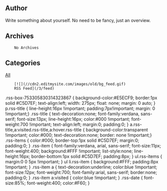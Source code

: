 Author
------

Write something about yourself. No need to be fancy, just an overview.

Archives
--------

		No Archives

Categories
----------

[All](/yearbook-murivian-blog/category/all)
	  

	
		[![](//cdn2.editmysite.com/images/old/bg_feed.gif)
		RSS Feed](/3/feed)
	

 .rss-box-753305830314323867 { background-color:#E5ECF9; border:1px solid #C5D7EF; text-align:left; width: 275px; float: none; margin: 0 auto; } p.rss-title { line-height:16px !important; padding:7px!important; margin: 0 !important;} .rss-title { text-decoration:none; font-family:verdana, sans-serif; font-size:13px; line-height:16px; color:#000 !important; font-weight:700 !important; text-align:left; margin:0; padding:0; } a.rss-title,a:visited.rss-title,a:hover.rss-title { background-color:transparent !important; color:#000; text-decoration:none; border: none !important;} .rss-items { color:#000; border-top:1px solid #C5D7EF; margin:0; padding:0; } .rss-item { font-family:verdana, arial, sans-serif; font-size:11px; font-weight:400; background:#FFF !important; list-style:none; line-height:16px; border-bottom:1px solid #C5D7EF; padding:8px; } ul.rss-items { margin:0 0 5px !important; } ul li.rss-item { background:#FFF; padding:8px !important; } .rss-item a { text-decoration:underline; color:blue !important; font-size:12px; font-weight:700; font-family:arial, sans-serif; border:none; padding:0; } .rss-item a:visited { color:blue !important; } .rss-date { font-size:85%; font-weight:400; color:#F60; }